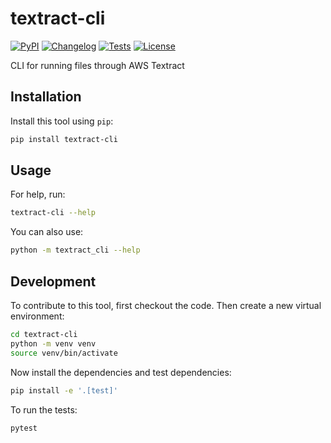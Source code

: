 # textract-cli

[![PyPI](https://img.shields.io/pypi/v/textract-cli.svg)](https://pypi.org/project/textract-cli/)
[![Changelog](https://img.shields.io/github/v/release/simonw/textract-cli?include_prereleases&label=changelog)](https://github.com/simonw/textract-cli/releases)
[![Tests](https://github.com/simonw/textract-cli/actions/workflows/test.yml/badge.svg)](https://github.com/simonw/textract-cli/actions/workflows/test.yml)
[![License](https://img.shields.io/badge/license-Apache%202.0-blue.svg)](https://github.com/simonw/textract-cli/blob/master/LICENSE)

CLI for running files through AWS Textract

## Installation

Install this tool using `pip`:
```bash
pip install textract-cli
```
## Usage

For help, run:
```bash
textract-cli --help
```
You can also use:
```bash
python -m textract_cli --help
```
## Development

To contribute to this tool, first checkout the code. Then create a new virtual environment:
```bash
cd textract-cli
python -m venv venv
source venv/bin/activate
```
Now install the dependencies and test dependencies:
```bash
pip install -e '.[test]'
```
To run the tests:
```bash
pytest
```
